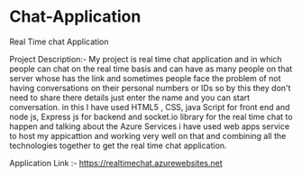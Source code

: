# Chat-Application
Real Time chat Application

Project Description:- My project is real time chat application and in which people can chat on the real time basis and can have as many people on that server whose has the link and sometimes people face the problem of not having conversations on their personal numbers or IDs so by this they don't need to share there details just enter the name and you can start conversation. in this I have used HTML5 , CSS, java Script for front end and node js, Express js for backend and socket.io library for the real time chat to happen and talking about the Azure Services i have used web apps service to host my appicattion and working very well on that and combining all the technologies together to get the real time chat application.

Application Link :- https://realtimechat.azurewebsites.net
